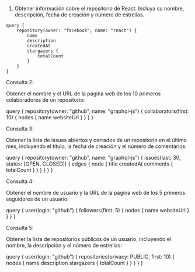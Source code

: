 1. Obtener información sobre el repositorio de React. Incluya su nombre, descripción, fecha de creación y número de estrellas.
```
query {
    repository(owner: "facebook", name: "react") {
        name
        description
        createdAt
        stargazers {
            totalCount
        }
    }
}
```
Consulta 2:

Obtener el nombre y el URL de la página web de los 10 primeros colaboradores de un repositorio:

query {
repository(owner: "github", name: "graphql-js") {
collaborators(first: 10) {
nodes {
name
websiteUrl
}
}
}
}

Consulta 3:

Obtener la lista de issues abiertos y cerrados de un repositorio en el último mes, incluyendo el título, la fecha de creación y el número de comentarios:

query {
repository(owner: "github", name: "graphql-js") {
issues(last: 30, states: [OPEN, CLOSED]) {
edges {
node {
title
createdAt
comments {
totalCount
}
}
}
}
}
}

Consulta 4:

Obtener el nombre de usuario y la URL de la página web de los 5 primeros seguidores de un usuario:

query {
user(login: "github") {
followers(first: 5) {
nodes {
name
websiteUrl
}
}
}
}

Consulta 5:

Obtener la lista de repositorios públicos de un usuario, incluyendo el nombre, la descripción y el número de estrellas:

query {
user(login: "github") {
repositories(privacy: PUBLIC, first: 10) {
nodes {
name
description
stargazers {
totalCount
}
}
}
}
}